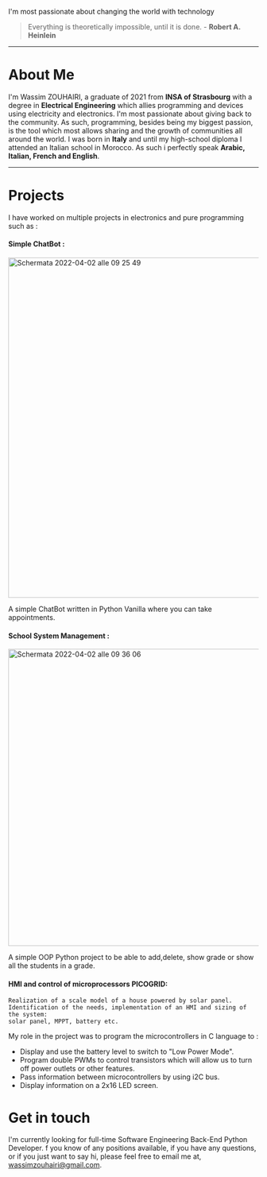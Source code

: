 I'm most passionate about changing the world with technology

>Everything is theoretically impossible, until it is done. - **Robert A. Heinlein**

-----------------------------------------------------------

# About Me

I'm Wassim ZOUHAIRI, a graduate of 2021 from **INSA of Strasbourg** with a degree in **Electrical Engineering** which allies programming and devices using electricity and electronics. I'm most passionate about giving back to the community. As such, programming, besides being my biggest passion, is the tool which most allows sharing and the growth of communities all around the world.
I was born in **Italy** and until my high-school diploma I attended an Italian school in Morocco. As such i perfectly speak **Arabic, Italian, French and English**.

-----------------------------------------------

# Projects

I have worked on multiple projects in electronics and pure programming such as : 

#### Simple ChatBot : 

<img width="685" alt="Schermata 2022-04-02 alle 09 25 49" src="https://user-images.githubusercontent.com/96634620/161372258-19c211b4-f504-47a9-b190-717b4a6ca5d3.png">

A simple ChatBot written in Python Vanilla where you can take appointments.

#### School System Management : 

<img width="598" alt="Schermata 2022-04-02 alle 09 36 06" src="https://user-images.githubusercontent.com/96634620/161372388-51bec27a-3373-4e1a-8e42-9d4dc4391d65.png">

A simple OOP Python project to be able to add,delete, show grade or show all the students in a grade.

#### HMI and control of microprocessors PICOGRID:
```
Realization of a scale model of a house powered by solar panel. 
Identification of the needs, implementation of an HMI and sizing of the system: 
solar panel, MPPT, battery etc.
```
My role in the project was to program the microcontrollers in C language to :

* Display and use the battery level to switch to "Low Power Mode".
* Program double PWMs to control transistors which will allow us to turn off power outlets or other features.
* Pass information between microcontrollers by using i2C bus.
* Display information on a 2x16 LED screen.


# Get in touch

I'm currently looking for full-time Software Engineering Back-End Python Developer. f you know of any positions available, if you have any questions, or if you just want to say hi, please feel free to email me at, wassimzouhairi@gmail.com.

